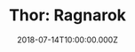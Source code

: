 ---
title: "Thor: Ragnarok"
year: 2017
date: 2018-07-14T10:00:00.000Z
permalink: /almanac/movies/2018-07-14-thor-ragnarok/index.html
rating: 3
tmdbid: 284053
---